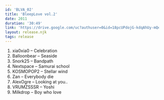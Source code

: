 ```yaml
---
id: 'BLVA_02'
title: 'BleepLove vol.2'
date: 2011
duration: '30:49'
link: 'https://drive.google.com/uc?authuser=0&id=18pcUPdojG-kdqAhUy-mQeMrgLi7SmSiV&export=download'
layout: release.njk
tags: release
---
```


01. xia0xia0 – Celebration
02. Balloonbear – Seaside
03. Snork25 – Bandpath
04. Nextspace – Samurai school
05. KOSMOPOP2 – Stellar wind
06. Zan – Everybody die
07. AlexOgre – Looking at you..
08. VRUMZSSSR – Yoshi
09. Milkdrop – Boy who love